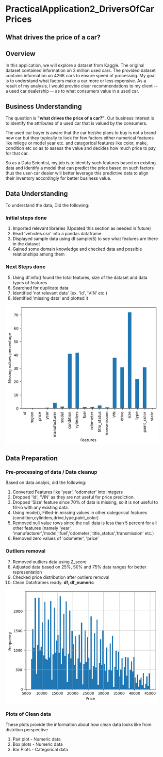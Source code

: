 # PracticalApplication2_DriversOfCarPrices
## **What drives the price of a car?**
## Overview
In this application, we will explore a dataset from Kaggle. The original dataset contained information on 3 million used cars. The provided dataset contains information on 426K cars to ensure speed of processing. My goal is to understand what factors make a car more or less expensive. As a result of my analysis, I would provide clear recommendations to my client -- a used car dealership -- as to what consumers value in a used car.
## Business Understanding
The question is **"what drives the price of a car?"**. Our business interest is to identify the attributes of a used car that is valued by the consumers.

The used car buyer is aware that the car he/she plans to buy is not a brand new car but they typically to look for few factors either numerical features like milege or model year etc. and categorical features like color, make, condition etc so as to assess the value and decides how much price to pay for that car.

So as a Data Scientist, my job is to identify such features based on exisitng data and identify a model that can predict the price based on such factors thus the user-car dealer will better leverage this predictive data to align their inventory accordingly for better business value.
## Data Understanding
To understand the data, Did the following:
  ### Initial steps done
  1. Imported relevant libraries (Updated this section as needed in future)
  2. Read 'vehicles.csv' into a pandas dataframe
  3. Displayed sample data using df.sample(5) to see what features are there in the dataset
  4. Gained some domain knowledge and checked data and possible relationships among them
  ### Next Steps done
  5. Using df.info() found the total features, size of the dataset and data types of features
  6. Searched for duplicate data
  7. Identified 'not relevant data' (ex. 'Id', 'VIN' etc.)
  8. Identified 'missing data' and plotted it
    
  ![Alt text](https://github.com/ravikduvvuri/PracticalApplication2_DriversOfCarPrices/blob/main/MissingData.png)

## Data Preparation
### Pre-processing of data / Data cleanup
  Based on data analyis, did the following:

  1. Converted Features like 'year', 'odometer' into integers
  2. Dropped 'Id', 'VIN' as they are not useful for price prediction.
  3. Dropped 'Size' feature since 70% of data is missing, so it is not useful to fill-in with any existing data.
  4. Using mode(), Filled-in missing values in other categorical features (condition,cylinders,drive,type,paint_color)
  5. Removed null value rows since the null data is less than 5 percent for all other features (namely 'year', 'manufacturer','model','fuel','odometer','title_status','transmission' etc.)
  6. Removed zero values of 'odometer', 'price'
### Outliers removal
  7. Removed outliers data using Z_score
  8. Adjusted data based on 25%, 50% and 75% data ranges for better representation
  9. Checked price distribution after outliers removal
  10. Clean Dataframes ready:  **df, df_numeric**
     
![Alt test](https://github.com/ravikduvvuri/PracticalApplication2_DriversOfCarPrices/blob/main/PriceDistribution.png)

### Plots of Clean data
These plots provide the information about how clean data looks like from distrition perspective
1. Pair plot - Numeric data
2. Box plots - Numeric data
3. Bar Plots - Categorical data
